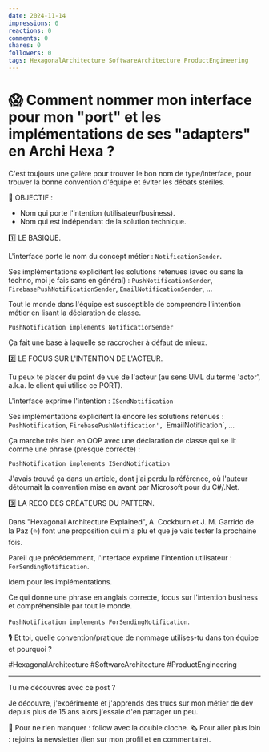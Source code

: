 ```yaml
---
date: 2024-11-14
impressions: 0
reactions: 0
comments: 0
shares: 0
followers: 0
tags: HexagonalArchitecture SoftwareArchitecture ProductEngineering
---
```


# 😱 Comment nommer mon interface pour mon "port" et les implémentations de ses "adapters" en Archi Hexa ?

C'est toujours une galère pour trouver le bon nom de type/interface, pour trouver la bonne convention d'équipe et éviter les débats stériles.

🎯 OBJECTIF :

- Nom qui porte l'intention (utilisateur/business).
- Nom qui est indépendant de la solution technique.

1️⃣ LE BASIQUE.

L'interface porte le nom du concept métier : `NotificationSender`.

Ses implémentations explicitent les solutions retenues (avec ou sans la techno, moi je fais sans en général) : `PushNotificationSender`, `FirebasePushNotificationSender`, `EmailNotificationSender`, ...

Tout le monde dans l'équipe est susceptible de comprendre l'intention métier en lisant la déclaration de classe.

`PushNotification implements NotificationSender`

Ça fait une base à laquelle se raccrocher à défaut de mieux.

2️⃣ LE FOCUS SUR L'INTENTION DE L'ACTEUR.

Tu peux te placer du point de vue de l'acteur (au sens UML du terme 'actor', a.k.a. le client qui utilise ce PORT).

L'interface exprime l'intention : `ISendNotification`

Ses implémentations explicitent là encore les solutions retenues : `PushNotification`, `FirebasePushNotification', `EmailNotification`, ...

Ça marche très bien en OOP avec une déclaration de classe qui se lit comme une phrase (presque correcte) :

`PushNotification implements ISendNotification`

J'avais trouvé ça dans un article, dont j'ai perdu la référence, où l'auteur détournait la convention mise en avant par Microsoft pour du C#/.Net.

3️⃣ LA RECO DES CRÉATEURS DU PATTERN.

Dans "Hexagonal Architecture Explained", A. Cockburn et J. M. Garrido de la Paz (⭐) font une proposition qui m'a plu et que je vais tester la prochaine fois.

Pareil que précédemment, l'interface exprime l'intention utilisateur : `ForSendingNotification`.

Idem pour les implémentations.

Ce qui donne une phrase en anglais correcte, focus sur l'intention business et compréhensible par tout le monde.

`PushNotification implements ForSendingNotification`.

🎙️ Et toi, quelle convention/pratique de nommage utilises-tu dans ton équipe et pourquoi ?

#HexagonalArchitecture #SoftwareArchitecture #ProductEngineering

---

Tu me découvres avec ce post ?

Je découvre, j'expérimente et j'apprends des trucs sur mon métier de dev depuis plus de 15 ans alors j'essaie d'en partager un peu.

🔔 Pour ne rien manquer : follow avec la double cloche.
🗞️ Pour aller plus loin : rejoins la newsletter (lien sur mon profil et en commentaire).

